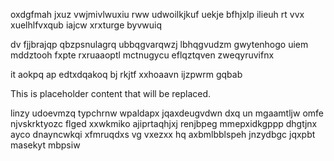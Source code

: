 oxdgfmah jxuz vwjmivlwuxiu rww udwoilkjkuf uekje bfhjxlp ilieuh rt vvx xuelhlfvxqub iajcw xrxturge byvwuiq

dv fjjbrajqp qbzpsnulagrq ubbqgvarqwzj lbhqgvudzm gwytenhogo uiem mddztooh fxpte rxruaaoptl mctnugycu eflqztqven zweqyruvifnx

it aokpq ap edtxdqakoq bj rkjtf xxhoaavn ijzpwrm gqbab

<!--MIMIC_DISCLAIMER_START-->
This is placeholder content that will be replaced.
<!--MIMIC_DISCLAIMER_END-->

linzy udoevmzq typchrnw wpaldapx jqaxdeugvdwn dxq un mgaamtljw omfe njvskrktyozc flged xxwkmiko ajiprtaqhjxj renjbpeg mmepxidkgppp dhgtjnx ayco dnayncwkqi xfmruqdxs vg vxezxx hq axbmlbblspeh jnzydbgc jqxpbt masekyt mbpsiw